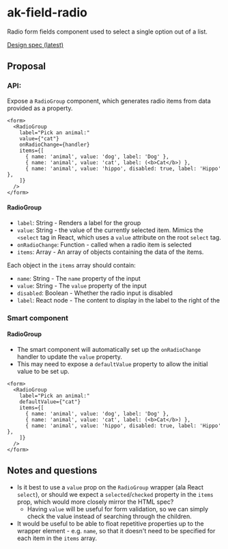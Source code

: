 # ak-field-radio

Radio form fields component used to select a single option out of a list.

[Design spec (latest)](https://extranet.atlassian.com/display/ADG/Radios+product)

## Proposal

### API:

Expose a `RadioGroup` component, which generates radio items from data provided as a property.

```
<form>
  <RadioGroup
    label="Pick an animal:"
    value={"cat"}
    onRadioChange={handler}
    items={[
      { name: 'animal', value: 'dog', label: 'Dog' },
      { name: 'animal', value: 'cat', label: (<b>Cat</b>) },
      { name: 'animal', value: 'hippo', disabled: true, label: 'Hippo' },
    ]}
  />
</form>
```

#### RadioGroup

* `label`: String - Renders a label for the group
* `value`: String - the value of the currently selected item. Mimics the `<select` tag in React, which uses a `value` attribute on the root `select` tag.
* `onRadioChange`: Function - called when a radio item is selected
* `items`: Array - An array of objects containing the data of the items.

Each object in the `items` array should contain:

* `name`: String - The `name` property of the input
* `value`: String - The `value` property of the input
* `disabled`: Boolean - Whether the radio input is disabled
* `label`: React node - The content to display in the label to the right of the

### Smart component

#### RadioGroup

* The smart component will automatically set up the `onRadioChange` handler to update the `value` property.
* This may need to expose a `defaultValue` property to allow the initial value to be set up.

```
<form>
  <RadioGroup
    label="Pick an animal:"
    defaultValue={"cat"}
    items={[
      { name: 'animal', value: 'dog', label: 'Dog' },
      { name: 'animal', value: 'cat', label: (<b>Cat</b>) },
      { name: 'animal', value: 'hippo', disabled: true, label: 'Hippo' },
    ]}
  />
</form>
```

## Notes and questions

* Is it best to use a `value` prop on the `RadioGroup` wrapper (ala React `select`), or should we expect a `selected`/`checked` property in the `items` prop, which would more closely mirror the HTML spec?
   * Having `value` will be useful for form validation, so we can simply check the value instead of searching through the children.
* It would be useful to be able to float repetitive properties up to the wrapper element - e.g. `name`, so that it doesn't need to be specified for each item in the `items` array.
